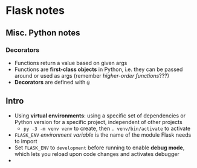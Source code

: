# Flask notes

## Misc. Python notes

### Decorators
- Functions return a value based on given args
- Functions are **first-class objects** in Python, i.e. they can be passed around or used as args (remember *higher-order functions*???)
- **Decorators** are defined with `@` 

## Intro

- Using **virtual environments**: using a specific set of dependencies or Python version for a specific project, independent of other projects
   - `py -3 -m venv venv` to create, then `. venv/bin/activate` to activate
- `FLASK_ENV` *environment variable* is the name of the module Flask needs to import
- Set `FLASK_ENV` to `development` before running to enable **debug mode**, which lets you reload upon code changes and activates debugger
- 
